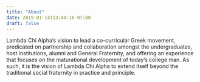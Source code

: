 ```yaml
---
title: "About"
date: 2019-01-14T13:44:16-07:00
draft: false
---
```


Lambda Chi Alpha’s vision to lead a co-curricular Greek movement, predicated on partnership and collaboration amongst the undergraduates, host institutions, alumni and General Fraternity, and offering an experience that focuses on the maturational development of today’s college man. As such, it is the vision of Lambda Chi Alpha to extend itself beyond the traditional social fraternity in practice and principle.

